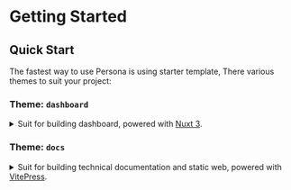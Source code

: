 # Getting Started

## Quick Start

The fastest way to use Persona is using starter template, There various themes to suit your project:

### Theme: `dashboard`

<details data-tour="theme-dashboard">
  <summary>Suit for building dashboard, powered with <a href="https://v3.nuxtjs.org/" target="__blank" rel="noreferrer">Nuxt 3</a>.</summary>

#### Installation

```bash
# Install current folder
npx degit privy-open-source/persona-starter#dashboard

# Install in new folder
npx degit privy-open-source/persona-starter#dashboard my_dashboard
```

#### Try Online

[![Open in StackBlitz](https://developer.stackblitz.com/img/open_in_stackblitz.svg)](https://stackblitz.com/github/privy-open-source/persona-starter/tree/dashboard)

</details>

### Theme: `docs`

<details data-tour="theme-docs">
  <summary>Suit for building technical documentation and static web, powered with <a href="https://vitepress.vuejs.org/" target="_blank" rel="noreferrer">VitePress</a>.</summary>

#### Installation

```bash
# Install current folder
npx degit privy-open-source/persona-starter#docs

# Install in new folder
npx degit privy-open-source/persona-starter#docs my_docs
```

#### Try Online

[![Open in StackBlitz](https://developer.stackblitz.com/img/open_in_stackblitz.svg)](https://stackblitz.com/github/privy-open-source/persona-starter/tree/docs)

</details>
